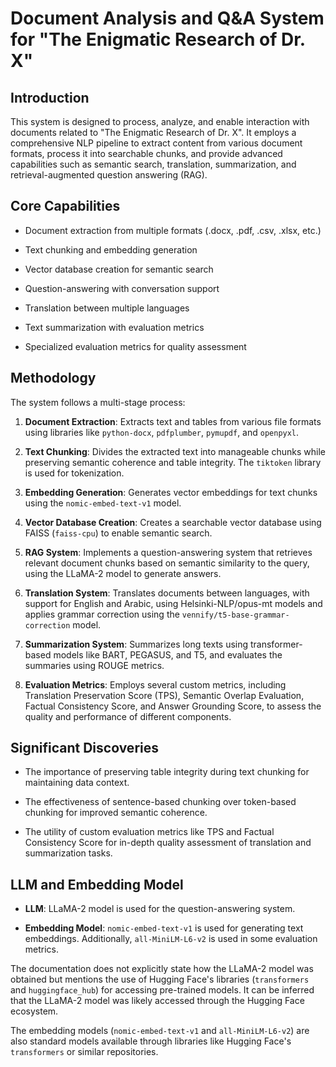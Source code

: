 #   Document Analysis and Q&A System for "The Enigmatic Research of Dr. X"

##   Introduction

This system is designed to process, analyze, and enable interaction with documents related to "The Enigmatic Research of Dr. X". It employs a comprehensive NLP pipeline to extract content from various document formats, process it into searchable chunks, and provide advanced capabilities such as semantic search, translation, summarization, and retrieval-augmented question answering (RAG).

##   Core Capabilities

* Document extraction from multiple formats (.docx, .pdf, .csv, .xlsx, etc.)
   
* Text chunking and embedding generation
   
* Vector database creation for semantic search
   
* Question-answering with conversation support
   
* Translation between multiple languages
   
* Text summarization with evaluation metrics
   
* Specialized evaluation metrics for quality assessment

##   Methodology

The system follows a multi-stage process:

1.  **Document Extraction**: Extracts text and tables from various file formats using libraries like `python-docx`, `pdfplumber`, `pymupdf`, and `openpyxl`.
   
2.  **Text Chunking**: Divides the extracted text into manageable chunks while preserving semantic coherence and table integrity. The `tiktoken` library is used for tokenization.
   
3.  **Embedding Generation**: Generates vector embeddings for text chunks using the `nomic-embed-text-v1` model.
   
4.  **Vector Database Creation**: Creates a searchable vector database using FAISS (`faiss-cpu`) to enable semantic search.
   
5.  **RAG System**: Implements a question-answering system that retrieves relevant document chunks based on semantic similarity to the query, using the LLaMA-2 model to generate answers.
   
6.  **Translation System**: Translates documents between languages, with support for English and Arabic, using Helsinki-NLP/opus-mt models and applies grammar correction using the `vennify/t5-base-grammar-correction` model.
   
7.  **Summarization System**: Summarizes long texts using transformer-based models like BART, PEGASUS, and T5, and evaluates the summaries using ROUGE metrics.
   
8.  **Evaluation Metrics**: Employs several custom metrics, including Translation Preservation Score (TPS), Semantic Overlap Evaluation, Factual Consistency Score, and Answer Grounding Score, to assess the quality and performance of different components.

##   Significant Discoveries

* The importance of preserving table integrity during text chunking for maintaining data context.
   
* The effectiveness of sentence-based chunking over token-based chunking for improved semantic coherence.
   
* The utility of custom evaluation metrics like TPS and Factual Consistency Score for in-depth quality assessment of translation and summarization tasks.

##   LLM and Embedding Model

* **LLM**: LLaMA-2 model is used for the question-answering system.
   
* **Embedding Model**: `nomic-embed-text-v1` is used for generating text embeddings. Additionally, `all-MiniLM-L6-v2` is used in some evaluation metrics.

The documentation does not explicitly state how the LLaMA-2 model was obtained but mentions the use of Hugging Face's libraries (`transformers` and `huggingface_hub`) for accessing pre-trained models. It can be inferred that the LLaMA-2 model was likely accessed through the Hugging Face ecosystem.

The embedding models (`nomic-embed-text-v1` and `all-MiniLM-L6-v2`) are also standard models available through libraries like Hugging Face's `transformers` or similar repositories.
